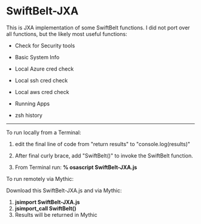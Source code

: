 # SwiftBelt-JXA
This is JXA implementation of some SwiftBelt functions. I did not port over all functions, but the likely most useful functions:

- Check for Security tools

- Basic System Info

- Local Azure cred check

- Local ssh cred check

- Local aws cred check

- Running Apps

- zsh history

----------------

To run locally from a Terminal:

1. edit the final line of code from "return results" to "console.log(results)"

2. After final curly brace, add "SwiftBelt()" to invoke the SwiftBelt function.

3. From Terminal run: **% osascript SwiftBelt-JXA.js**

To run remotely via Mythic:

Download this SwiftBelt-JXA.js and via Mythic:

1. **jsimport SwiftBelt-JXA.js**
2. **jsimport_call SwiftBelt()**
3. Results will be returned in Mythic
